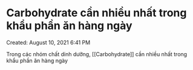 ---
---

# Carbohydrate cần nhiều nhất trong khẩu phần ăn hàng ngày

Created: August 10, 2021 6:41 PM


Trong các nhóm chất dinh dưỡng, [[Carbohydrate]] cần nhiều nhất trong khẩu phần ăn hàng ngày